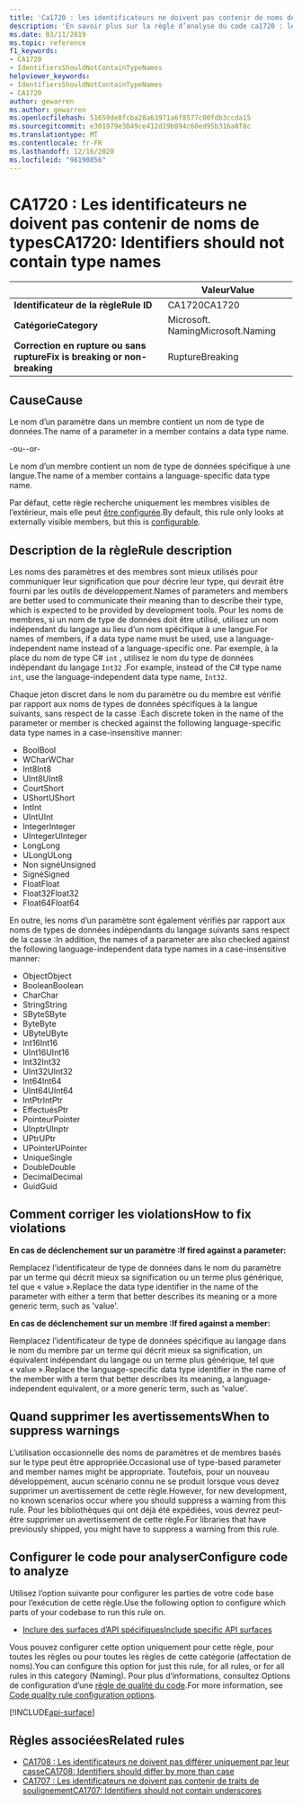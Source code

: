 ```yaml
---
title: 'Ca1720 : les identificateurs ne doivent pas contenir de noms de types (analyse du code)'
description: 'En savoir plus sur la règle d’analyse du code ca1720 : les identificateurs ne doivent pas contenir de noms de types'
ms.date: 03/11/2019
ms.topic: reference
f1_keywords:
- CA1720
- IdentifiersShouldNotContainTypeNames
helpviewer_keywords:
- IdentifiersShouldNotContainTypeNames
- CA1720
author: gewarren
ms.author: gewarren
ms.openlocfilehash: 51659de8fcba28a63971a6f8577c00fdb3ccda15
ms.sourcegitcommit: e301979e3049ce412d19b094c60ed95b316a8f8c
ms.translationtype: MT
ms.contentlocale: fr-FR
ms.lasthandoff: 12/16/2020
ms.locfileid: "98190856"
---
```

# <a name="ca1720-identifiers-should-not-contain-type-names"></a><span data-ttu-id="f6075-103">CA1720 : Les identificateurs ne doivent pas contenir de noms de types</span><span class="sxs-lookup"><span data-stu-id="f6075-103">CA1720: Identifiers should not contain type names</span></span>

| | <span data-ttu-id="f6075-104">Valeur</span><span class="sxs-lookup"><span data-stu-id="f6075-104">Value</span></span> |
|-|-|
| <span data-ttu-id="f6075-105">**Identificateur de la règle**</span><span class="sxs-lookup"><span data-stu-id="f6075-105">**Rule ID**</span></span> |<span data-ttu-id="f6075-106">CA1720</span><span class="sxs-lookup"><span data-stu-id="f6075-106">CA1720</span></span>|
| <span data-ttu-id="f6075-107">**Catégorie**</span><span class="sxs-lookup"><span data-stu-id="f6075-107">**Category**</span></span> |<span data-ttu-id="f6075-108">Microsoft. Naming</span><span class="sxs-lookup"><span data-stu-id="f6075-108">Microsoft.Naming</span></span>|
| <span data-ttu-id="f6075-109">**Correction en rupture ou sans rupture**</span><span class="sxs-lookup"><span data-stu-id="f6075-109">**Fix is breaking or non-breaking**</span></span> |<span data-ttu-id="f6075-110">Rupture</span><span class="sxs-lookup"><span data-stu-id="f6075-110">Breaking</span></span>|

## <a name="cause"></a><span data-ttu-id="f6075-111">Cause</span><span class="sxs-lookup"><span data-stu-id="f6075-111">Cause</span></span>

<span data-ttu-id="f6075-112">Le nom d’un paramètre dans un membre contient un nom de type de données.</span><span class="sxs-lookup"><span data-stu-id="f6075-112">The name of a parameter in a member contains a data type name.</span></span>

<span data-ttu-id="f6075-113">-ou-</span><span class="sxs-lookup"><span data-stu-id="f6075-113">-or-</span></span>

<span data-ttu-id="f6075-114">Le nom d’un membre contient un nom de type de données spécifique à une langue.</span><span class="sxs-lookup"><span data-stu-id="f6075-114">The name of a member contains a language-specific data type name.</span></span>

<span data-ttu-id="f6075-115">Par défaut, cette règle recherche uniquement les membres visibles de l’extérieur, mais elle peut [être configurée](#configure-code-to-analyze).</span><span class="sxs-lookup"><span data-stu-id="f6075-115">By default, this rule only looks at externally visible members, but this is [configurable](#configure-code-to-analyze).</span></span>

## <a name="rule-description"></a><span data-ttu-id="f6075-116">Description de la règle</span><span class="sxs-lookup"><span data-stu-id="f6075-116">Rule description</span></span>

<span data-ttu-id="f6075-117">Les noms des paramètres et des membres sont mieux utilisés pour communiquer leur signification que pour décrire leur type, qui devrait être fourni par les outils de développement.</span><span class="sxs-lookup"><span data-stu-id="f6075-117">Names of parameters and members are better used to communicate their meaning than to describe their type, which is expected to be provided by development tools.</span></span> <span data-ttu-id="f6075-118">Pour les noms de membres, si un nom de type de données doit être utilisé, utilisez un nom indépendant du langage au lieu d’un nom spécifique à une langue.</span><span class="sxs-lookup"><span data-stu-id="f6075-118">For names of members, if a data type name must be used, use a language-independent name instead of a language-specific one.</span></span> <span data-ttu-id="f6075-119">Par exemple, à la place du nom de type C# `int` , utilisez le nom du type de données indépendant du langage `Int32` .</span><span class="sxs-lookup"><span data-stu-id="f6075-119">For example, instead of the C# type name `int`, use the language-independent data type name, `Int32`.</span></span>

<span data-ttu-id="f6075-120">Chaque jeton discret dans le nom du paramètre ou du membre est vérifié par rapport aux noms de types de données spécifiques à la langue suivants, sans respect de la casse :</span><span class="sxs-lookup"><span data-stu-id="f6075-120">Each discrete token in the name of the parameter or member is checked against the following language-specific data type names in a case-insensitive manner:</span></span>

- <span data-ttu-id="f6075-121">Bool</span><span class="sxs-lookup"><span data-stu-id="f6075-121">Bool</span></span>
- <span data-ttu-id="f6075-122">WChar</span><span class="sxs-lookup"><span data-stu-id="f6075-122">WChar</span></span>
- <span data-ttu-id="f6075-123">Int8</span><span class="sxs-lookup"><span data-stu-id="f6075-123">Int8</span></span>
- <span data-ttu-id="f6075-124">UInt8</span><span class="sxs-lookup"><span data-stu-id="f6075-124">UInt8</span></span>
- <span data-ttu-id="f6075-125">Court</span><span class="sxs-lookup"><span data-stu-id="f6075-125">Short</span></span>
- <span data-ttu-id="f6075-126">UShort</span><span class="sxs-lookup"><span data-stu-id="f6075-126">UShort</span></span>
- <span data-ttu-id="f6075-127">Int</span><span class="sxs-lookup"><span data-stu-id="f6075-127">Int</span></span>
- <span data-ttu-id="f6075-128">UInt</span><span class="sxs-lookup"><span data-stu-id="f6075-128">UInt</span></span>
- <span data-ttu-id="f6075-129">Integer</span><span class="sxs-lookup"><span data-stu-id="f6075-129">Integer</span></span>
- <span data-ttu-id="f6075-130">UInteger</span><span class="sxs-lookup"><span data-stu-id="f6075-130">UInteger</span></span>
- <span data-ttu-id="f6075-131">Long</span><span class="sxs-lookup"><span data-stu-id="f6075-131">Long</span></span>
- <span data-ttu-id="f6075-132">ULong</span><span class="sxs-lookup"><span data-stu-id="f6075-132">ULong</span></span>
- <span data-ttu-id="f6075-133">Non signé</span><span class="sxs-lookup"><span data-stu-id="f6075-133">Unsigned</span></span>
- <span data-ttu-id="f6075-134">Signé</span><span class="sxs-lookup"><span data-stu-id="f6075-134">Signed</span></span>
- <span data-ttu-id="f6075-135">Float</span><span class="sxs-lookup"><span data-stu-id="f6075-135">Float</span></span>
- <span data-ttu-id="f6075-136">Float32</span><span class="sxs-lookup"><span data-stu-id="f6075-136">Float32</span></span>
- <span data-ttu-id="f6075-137">Float64</span><span class="sxs-lookup"><span data-stu-id="f6075-137">Float64</span></span>

<span data-ttu-id="f6075-138">En outre, les noms d’un paramètre sont également vérifiés par rapport aux noms de types de données indépendants du langage suivants sans respect de la casse :</span><span class="sxs-lookup"><span data-stu-id="f6075-138">In addition, the names of a parameter are also checked against the following language-independent data type names in a case-insensitive manner:</span></span>

- <span data-ttu-id="f6075-139">Object</span><span class="sxs-lookup"><span data-stu-id="f6075-139">Object</span></span>
- <span data-ttu-id="f6075-140">Boolean</span><span class="sxs-lookup"><span data-stu-id="f6075-140">Boolean</span></span>
- <span data-ttu-id="f6075-141">Char</span><span class="sxs-lookup"><span data-stu-id="f6075-141">Char</span></span>
- <span data-ttu-id="f6075-142">String</span><span class="sxs-lookup"><span data-stu-id="f6075-142">String</span></span>
- <span data-ttu-id="f6075-143">SByte</span><span class="sxs-lookup"><span data-stu-id="f6075-143">SByte</span></span>
- <span data-ttu-id="f6075-144">Byte</span><span class="sxs-lookup"><span data-stu-id="f6075-144">Byte</span></span>
- <span data-ttu-id="f6075-145">UByte</span><span class="sxs-lookup"><span data-stu-id="f6075-145">UByte</span></span>
- <span data-ttu-id="f6075-146">Int16</span><span class="sxs-lookup"><span data-stu-id="f6075-146">Int16</span></span>
- <span data-ttu-id="f6075-147">UInt16</span><span class="sxs-lookup"><span data-stu-id="f6075-147">UInt16</span></span>
- <span data-ttu-id="f6075-148">Int32</span><span class="sxs-lookup"><span data-stu-id="f6075-148">Int32</span></span>
- <span data-ttu-id="f6075-149">UInt32</span><span class="sxs-lookup"><span data-stu-id="f6075-149">UInt32</span></span>
- <span data-ttu-id="f6075-150">Int64</span><span class="sxs-lookup"><span data-stu-id="f6075-150">Int64</span></span>
- <span data-ttu-id="f6075-151">UInt64</span><span class="sxs-lookup"><span data-stu-id="f6075-151">UInt64</span></span>
- <span data-ttu-id="f6075-152">IntPtr</span><span class="sxs-lookup"><span data-stu-id="f6075-152">IntPtr</span></span>
- <span data-ttu-id="f6075-153">Effectués</span><span class="sxs-lookup"><span data-stu-id="f6075-153">Ptr</span></span>
- <span data-ttu-id="f6075-154">Pointeur</span><span class="sxs-lookup"><span data-stu-id="f6075-154">Pointer</span></span>
- <span data-ttu-id="f6075-155">UInptr</span><span class="sxs-lookup"><span data-stu-id="f6075-155">UInptr</span></span>
- <span data-ttu-id="f6075-156">UPtr</span><span class="sxs-lookup"><span data-stu-id="f6075-156">UPtr</span></span>
- <span data-ttu-id="f6075-157">UPointer</span><span class="sxs-lookup"><span data-stu-id="f6075-157">UPointer</span></span>
- <span data-ttu-id="f6075-158">Unique</span><span class="sxs-lookup"><span data-stu-id="f6075-158">Single</span></span>
- <span data-ttu-id="f6075-159">Double</span><span class="sxs-lookup"><span data-stu-id="f6075-159">Double</span></span>
- <span data-ttu-id="f6075-160">Decimal</span><span class="sxs-lookup"><span data-stu-id="f6075-160">Decimal</span></span>
- <span data-ttu-id="f6075-161">Guid</span><span class="sxs-lookup"><span data-stu-id="f6075-161">Guid</span></span>

## <a name="how-to-fix-violations"></a><span data-ttu-id="f6075-162">Comment corriger les violations</span><span class="sxs-lookup"><span data-stu-id="f6075-162">How to fix violations</span></span>

<span data-ttu-id="f6075-163">**En cas de déclenchement sur un paramètre :**</span><span class="sxs-lookup"><span data-stu-id="f6075-163">**If fired against a parameter:**</span></span>

<span data-ttu-id="f6075-164">Remplacez l’identificateur de type de données dans le nom du paramètre par un terme qui décrit mieux sa signification ou un terme plus générique, tel que « value ».</span><span class="sxs-lookup"><span data-stu-id="f6075-164">Replace the data type identifier in the name of the parameter with either a term that better describes its meaning or a more generic term, such as 'value'.</span></span>

<span data-ttu-id="f6075-165">**En cas de déclenchement sur un membre :**</span><span class="sxs-lookup"><span data-stu-id="f6075-165">**If fired against a member:**</span></span>

<span data-ttu-id="f6075-166">Remplacez l’identificateur de type de données spécifique au langage dans le nom du membre par un terme qui décrit mieux sa signification, un équivalent indépendant du langage ou un terme plus générique, tel que « value ».</span><span class="sxs-lookup"><span data-stu-id="f6075-166">Replace the language-specific data type identifier in the name of the member with a term that better describes its meaning, a language-independent equivalent, or a more generic term, such as 'value'.</span></span>

## <a name="when-to-suppress-warnings"></a><span data-ttu-id="f6075-167">Quand supprimer les avertissements</span><span class="sxs-lookup"><span data-stu-id="f6075-167">When to suppress warnings</span></span>

<span data-ttu-id="f6075-168">L’utilisation occasionnelle des noms de paramètres et de membres basés sur le type peut être appropriée.</span><span class="sxs-lookup"><span data-stu-id="f6075-168">Occasional use of type-based parameter and member names might be appropriate.</span></span> <span data-ttu-id="f6075-169">Toutefois, pour un nouveau développement, aucun scénario connu ne se produit lorsque vous devez supprimer un avertissement de cette règle.</span><span class="sxs-lookup"><span data-stu-id="f6075-169">However, for new development, no known scenarios occur where you should suppress a warning from this rule.</span></span> <span data-ttu-id="f6075-170">Pour les bibliothèques qui ont déjà été expédiées, vous devrez peut-être supprimer un avertissement de cette règle.</span><span class="sxs-lookup"><span data-stu-id="f6075-170">For libraries that have previously shipped, you might have to suppress a warning from this rule.</span></span>

## <a name="configure-code-to-analyze"></a><span data-ttu-id="f6075-171">Configurer le code pour analyser</span><span class="sxs-lookup"><span data-stu-id="f6075-171">Configure code to analyze</span></span>

<span data-ttu-id="f6075-172">Utilisez l’option suivante pour configurer les parties de votre code base pour l’exécution de cette règle.</span><span class="sxs-lookup"><span data-stu-id="f6075-172">Use the following option to configure which parts of your codebase to run this rule on.</span></span>

- [<span data-ttu-id="f6075-173">Inclure des surfaces d’API spécifiques</span><span class="sxs-lookup"><span data-stu-id="f6075-173">Include specific API surfaces</span></span>](#include-specific-api-surfaces)

<span data-ttu-id="f6075-174">Vous pouvez configurer cette option uniquement pour cette règle, pour toutes les règles ou pour toutes les règles de cette catégorie (affectation de noms).</span><span class="sxs-lookup"><span data-stu-id="f6075-174">You can configure this option for just this rule, for all rules, or for all rules in this category (Naming).</span></span> <span data-ttu-id="f6075-175">Pour plus d’informations, consultez Options de configuration d’une [règle de qualité du code](../code-quality-rule-options.md).</span><span class="sxs-lookup"><span data-stu-id="f6075-175">For more information, see [Code quality rule configuration options](../code-quality-rule-options.md).</span></span>

[!INCLUDE[api-surface](~/includes/code-analysis/api-surface.md)]

## <a name="related-rules"></a><span data-ttu-id="f6075-176">Règles associées</span><span class="sxs-lookup"><span data-stu-id="f6075-176">Related rules</span></span>

- [<span data-ttu-id="f6075-177">CA1708 : Les identificateurs ne doivent pas différer uniquement par leur casse</span><span class="sxs-lookup"><span data-stu-id="f6075-177">CA1708: Identifiers should differ by more than case</span></span>](ca1708.md)
- [<span data-ttu-id="f6075-178">CA1707 : Les identificateurs ne doivent pas contenir de traits de soulignement</span><span class="sxs-lookup"><span data-stu-id="f6075-178">CA1707: Identifiers should not contain underscores</span></span>](ca1707.md)
